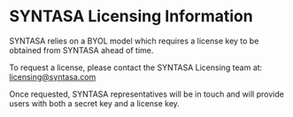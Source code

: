 # SYNTASA Licensing Information
SYNTASA relies on a BYOL model which requires a license key to be obtained from SYNTASA ahead of time.

To request a license, please contact the SYNTASA Licensing team at: licensing@syntasa.com

Once requested, SYNTASA representatives will be in touch and will provide users with both a secret key and a license key.
